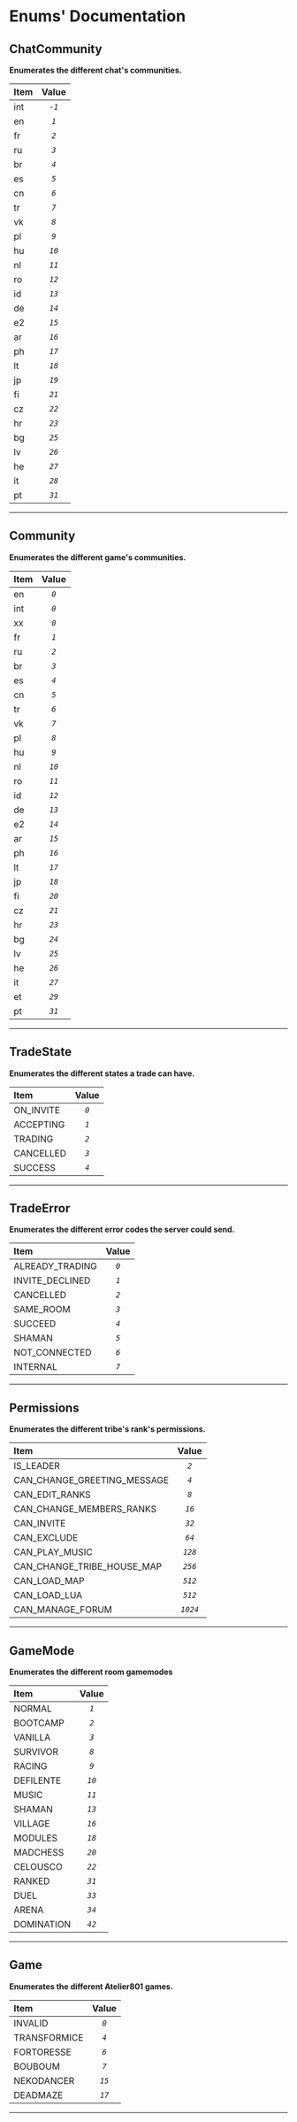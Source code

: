 # Enums' Documentation

## ChatCommunity
**Enumerates the different chat's communities.**

| Item | Value |
|:---- |:-----:|
| int | *`-1`* |
| en | *`1`* |
| fr | *`2`* |
| ru | *`3`* |
| br | *`4`* |
| es | *`5`* |
| cn | *`6`* |
| tr | *`7`* |
| vk | *`8`* |
| pl | *`9`* |
| hu | *`10`* |
| nl | *`11`* |
| ro | *`12`* |
| id | *`13`* |
| de | *`14`* |
| e2 | *`15`* |
| ar | *`16`* |
| ph | *`17`* |
| lt | *`18`* |
| jp | *`19`* |
| fi | *`21`* |
| cz | *`22`* |
| hr | *`23`* |
| bg | *`25`* |
| lv | *`26`* |
| he | *`27`* |
| it | *`28`* |
| pt | *`31`* |

---

## Community
**Enumerates the different game's communities.**

| Item | Value |
|:---- |:-----:|
| en | *`0`* |
| int | *`0`* |
| xx | *`0`* |
| fr | *`1`* |
| ru | *`2`* |
| br | *`3`* |
| es | *`4`* |
| cn | *`5`* |
| tr | *`6`* |
| vk | *`7`* |
| pl | *`8`* |
| hu | *`9`* |
| nl | *`10`* |
| ro | *`11`* |
| id | *`12`* |
| de | *`13`* |
| e2 | *`14`* |
| ar | *`15`* |
| ph | *`16`* |
| lt | *`17`* |
| jp | *`18`* |
| fi | *`20`* |
| cz | *`21`* |
| hr | *`23`* |
| bg | *`24`* |
| lv | *`25`* |
| he | *`26`* |
| it | *`27`* |
| et | *`29`* |
| pt | *`31`* |

---

## TradeState
**Enumerates the different states a trade can have.**

| Item | Value |
|:---- |:-----:|
| ON_INVITE | *`0`* |
| ACCEPTING | *`1`* |
| TRADING | *`2`* |
| CANCELLED | *`3`* |
| SUCCESS | *`4`* |

---

## TradeError
**Enumerates the different error codes the server could send.**

| Item | Value |
|:---- |:-----:|
| ALREADY_TRADING | *`0`* |
| INVITE_DECLINED | *`1`* |
| CANCELLED | *`2`* |
| SAME_ROOM | *`3`* |
| SUCCEED | *`4`* |
| SHAMAN | *`5`* |
| NOT_CONNECTED | *`6`* |
| INTERNAL | *`7`* |

---

## Permissions
**Enumerates the different tribe's rank's permissions.**

| Item | Value |
|:---- |:-----:|
| IS_LEADER | *`2`* |
| CAN_CHANGE_GREETING_MESSAGE | *`4`* |
| CAN_EDIT_RANKS | *`8`* |
| CAN_CHANGE_MEMBERS_RANKS | *`16`* |
| CAN_INVITE | *`32`* |
| CAN_EXCLUDE | *`64`* |
| CAN_PLAY_MUSIC | *`128`* |
| CAN_CHANGE_TRIBE_HOUSE_MAP | *`256`* |
| CAN_LOAD_MAP | *`512`* |
| CAN_LOAD_LUA | *`512`* |
| CAN_MANAGE_FORUM | *`1024`* |

---

## GameMode
**Enumerates the different room gamemodes**

| Item | Value |
|:---- |:-----:|
| NORMAL | *`1`* |
| BOOTCAMP | *`2`* |
| VANILLA | *`3`* |
| SURVIVOR | *`8`* |
| RACING | *`9`* |
| DEFILENTE | *`10`* |
| MUSIC | *`11`* |
| SHAMAN | *`13`* |
| VILLAGE | *`16`* |
| MODULES | *`18`* |
| MADCHESS | *`20`* |
| CELOUSCO | *`22`* |
| RANKED | *`31`* |
| DUEL | *`33`* |
| ARENA | *`34`* |
| DOMINATION | *`42`* |

---

## Game
**Enumerates the different Atelier801 games.**

| Item | Value |
|:---- |:-----:|
| INVALID | *`0`* |
| TRANSFORMICE | *`4`* |
| FORTORESSE | *`6`* |
| BOUBOUM | *`7`* |
| NEKODANCER | *`15`* |
| DEADMAZE | *`17`* |

---


